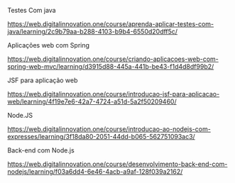 Testes Com java

https://web.digitalinnovation.one/course/aprenda-aplicar-testes-com-java/learning/2c9b79aa-b288-4103-b9b4-6550d20dff5c/

Aplicações web com Spring

https://web.digitalinnovation.one/course/criando-aplicacoes-web-com-spring-web-mvc/learning/d3915d88-445a-441b-be43-f1d4d8df99b2/

JSF para aplicação web

https://web.digitalinnovation.one/course/introducao-jsf-para-aplicacao-web/learning/4f19e7e6-42a7-4724-a51d-5a2f50209460/

Node.JS

https://web.digitalinnovation.one/course/introducao-ao-nodejs-com-expresses/learning/3f18da80-2051-44dd-b065-562751093ac3/

Back-end com Node.js

https://web.digitalinnovation.one/course/desenvolvimento-back-end-com-nodejs/learning/f03a6dd4-6e46-4acb-a9af-128f039a2162/